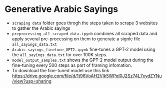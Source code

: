 # Generative Arabic Sayings   
* `scraping data` folder goes throgh the steps taken to scrape 3 websites to gather the Arabic sayings
* `preprocessing_all_scraped_data.ipynb` combines all scraped data and apply several pre-processing on them to generate a signle file `all_sayings_data.txt`
* `Arabic sayings_finetune_GPT2.ipynb` fine-tunes a GPT-2 model using the `all_sayings_data.txt` for over 100K steps.
* `model_output_samples.txt` shows the GPT-2 model output during the fine-tuning every 500 steps as part of framing infomation.
* To download the fine-tuned model use this link https://drive.google.com/file/d/1t96VoAH2Vlk5WPql0J2Sz74L7xydZYNu/view?usp=sharing
